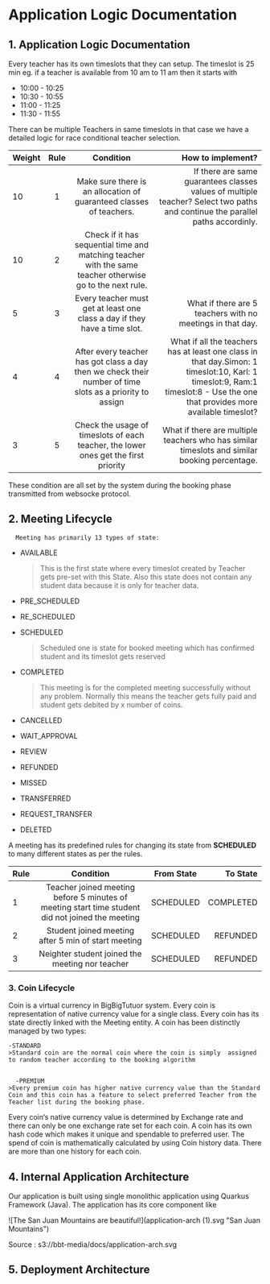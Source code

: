 # Application Logic Documentation 


## 1. Application Logic Documentation

 Every teacher has its own timeslots that they can setup. The timeslot is 25 min eg. if a teacher is available from 10 am to 11 am then it starts with 


   - 10:00 - 10:25 
   - 10:30 - 10:55
   - 11:00 - 11:25
   - 11:30 - 11:55

There can be multiple Teachers in same timeslots in that case we have a detailed logic for race conditional teacher selection.


| Weight     | Rule | Condition     | How to implement?     |
| :---        |    :----:   |  :----:       |---: |
| 10    | 1    | Make sure there is an allocation of guaranteed classes of teachers.  |If there are same guarantees classes values of multiple teacher?  Select two paths and continue the parallel paths accordinly.|
| 10      | 2       | Check if it  has sequential time and matching teacher with the same teacher otherwise go to the next rule.   | 
| 5      | 3       | Every teacher must get at least one class a day if they have a time slot.|What if there are 5 teachers with no meetings in that day.|
|4|4|After every teacher has got class a day then we check their number of time slots as a priority to assign|What if all the teachers has at least one class in that day.Simon: 1 timeslot:10, Karl: 1 timeslot:9, Ram:1 timeslot:8 - Use the one that provides more available timeslot?|
|3|5|Check the usage of timeslots of each teacher, the lower ones get the first priority|What if there are multiple teachers who has similar timeslots and similar booking percentage.|

These condition are all set by the system during the booking phase transmitted from websocke protocol. 

## 2. Meeting Lifecycle
      Meeting has primarily 13 types of state:



- AVAILABLE

   >This is the first state where every timeslot created by Teacher gets pre-set with this State. Also this state does not contain any student data because it is only for teacher data.

- PRE_SCHEDULED
- RE_SCHEDULED
- SCHEDULED
   >Scheduled one is state for booked meeting which has confirmed student and its timeslot gets reserved
- COMPLETED
   >This meeting is for the completed meeting successfully without any problem. Normally this means the teacher gets fully paid and student gets debited by x number of coins.
- CANCELLED
- WAIT_APPROVAL
- REVIEW
- REFUNDED
- MISSED
- TRANSFERRED
- REQUEST_TRANSFER
- DELETED

A meeting has its predefined rules for changing its state from  **SCHEDULED** to many different states as per the rules.


| Rule      | Condition | From State    |To State|
| :---        |    :----:   | :----: |    ---: |
| 1     | Teacher joined meeting before 5 minutes of meeting start time student did not joined the meeting       | SCHEDULED   | COMPLETED   |
| 2   | Student joined meeting after 5 min of start meeting       | SCHEDULED      | REFUNDED|
| 3   | Neighter student joined the meeting nor teacher        | SCHEDULED      | REFUNDED|


### 3. Coin Lifecycle

 Coin is a virtual currency in BigBigTutuor system. Every coin is representation of native currency value for a single class. Every coin has its state directly linked with the Meeting entity. A coin has been distinctly managed by two types:
    
    -STANDARD
    >Standard coin are the normal coin where the coin is simply  assigned to random teacher according to the booking algorithm
   
      
      -PREMIUM
    >Every premium coin has higher native currency value than the Standard Coin and this coin has a feature to select preferred Teacher from the Teacher list during the booking phase. 

Every coin‘s native currency value is determined by Exchange rate and there can only be one exchange rate set for each coin. A coin has its own hash code which makes it unique and spendable to preferred user. The spend of coin is mathematically calculated by using Coin history data.  There are more than one history for each coin. 


## 4. Internal Application Architecture
   
   Our application is built using single monolithic application using Quarkus Framework (Java). The application has its core component like

![The San Juan Mountains are beautiful!](application-arch (1).svg "San Juan Mountains")







Source : s3://bbt-media/docs/application-arch.svg

## 5. Deployment Architecture

